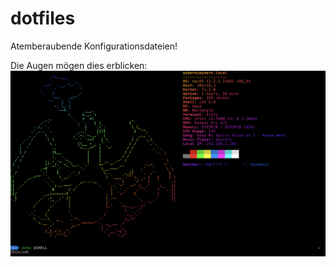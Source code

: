 # dotfiles
Atemberaubende Konfigurationsdateien!

Die Augen mögen dies erblicken:
![beispielbild](./bilder/beispiel.png)
